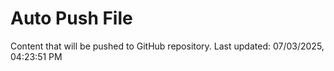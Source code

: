 # Auto Push File

Content that will be pushed to GitHub repository.
Last updated: 07/03/2025, 04:23:51 PM